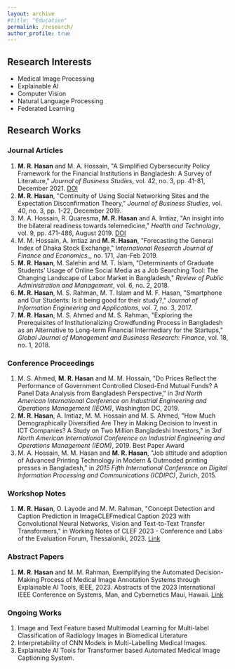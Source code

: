 ```yaml
---
layout: archive
#title: "Education"
permalink: /research/
author_profile: true
---
```


## Research Interests
- Medical Image Processing
- Explainable AI
- Computer Vision
- Natural Language Processing
- Federated Learning
## Research Works
### Journal Articles
1. **M. R. Hasan** and M. A. Hossain, "A Simplified Cybersecurity Policy Framework for the Financial Institutions in Bangladesh: A Survey of Literature," _Journal of Business Studies_, vol. 42, no. 3, pp. 41-81, December 2021. [DOI](https://doi.org/10.3329/dujbst.v42i3.65120)
2. **M. R. Hasan**, "Continuity of Using Social Networking Sites and the Expectation Disconfirmation Theory," _Journal of Business Studies_, vol. 40, no. 3, pp. 1-22, December 2019. 
3. M. A. Hossain, R. Quaresma, **M. R. Hasan** and A. Imtiaz, "An insight into the bilateral readiness towards telemedicine," _Health and Technology_, vol. 9, pp. 471-486, August 2019. [DOI](https://doi.org/10.1007/s12553-019-00328-1)
4. M. M. Hossain, A. Imtiaz and **M. R. Hasan**, "Forecasting the General Index of Dhaka Stock Exchange," _International Research Journal of Finance and Economics__, no. 171, Jan-Feb 2019. 
5. **M. R. Hasan**, M. Salehin and M. T. Islam, "Determinants of Graduate Students’ Usage of Online Social Media as a Job Searching Tool: The Changing Landscape of Labor Market in Bangladesh," _Review of Public Administration and Management_, vol. 6, no. 2, 2018. 
6. **M. R. Hasan**, M. S. Rahman, M. T. Islam and M. F. Hasan, "Smartphone and Our Students: Is it being good for their study?," _Journal of Information Engineering and Applications_, vol. 7, no. 3, 2017. 
7. **M. R. Hasan**, M. S. Ahmed and M. S. Rahman, "Exploring the Prerequisites of Institutionalizing Crowdfunding Process in Bangladesh as an Alternative to Long-term Financial Intermediary for the Startups," _Global Journal of Management and Business Research: Finance_, vol. 18, no. 1, 2018. 

### Conference Proceedings
1. M. S. Ahmed, **M. R. Hasan** and M. M. Hossain, "Do Prices Reflect the Performance of Government Controlled Closed-End Mutual Funds? A Panel Data Analysis from Bangladesh Perspective," in _3rd North American International Conference on Industrial Engineering and Operations Management (IEOM)_, Washington DC, 2019. 
2. **M. R. Hasan**, A. Imtiaz, M. M. Hossain and M. S. Ahmed, "How Much Demographically Diversified Are They in Making Decision to Invest in ICT Companies? A Study on Two Million Bangladeshi Investors," in _3rd North American International Conference on Industrial Engineering and Operations Management (IEOM)_, 2019. Best Paper Award
3. M. A. Hossain, M. M. Hasan and **M. R. Hasan**, "Job attitude and adoption of Advanced Printing Technology in Modern & Outmoded printing presses in Bangladesh," in _2015 Fifth International Conference on Digital Information Processing and Communications (ICDIPC)_, Zurich, 2015. 

### Workshop Notes
1. **M. R. Hasan**, O. Layode and M. M. Rahman, "Concept Detection and Caption Prediction in ImageCLEFmedical Caption 2023 with Convolutional Neural Networks, Vision and Text-to-Text Transfer Transformers," in Working Notes of CLEF 2023 - Conference and Labs of the Evaluation Forum, Thessaloniki, 2023. [Link](https://www.dei.unipd.it/~faggioli/temp/CLEF2023-proceedings/)

### Abstract Papers
1. **M. R. Hasan** and M. M. Rahman, Exemplifying the Automated Decision-Making Process of Medical Image Annotation Systems through Explainable AI Tools, IEEE, 2023. Abstracts of the 2023 International IEEE Conference on Systems, Man, and Cybernetics Maui, Hawaii. [Link](https://ieeesmc2023.org/abstracts/) 

### Ongoing Works
1. Image and Text Feature based Multimodal Learning for Multi-label Classification of Radiology Images in Biomedical Literature
2. Interpretability of CNN Models in Multi-Labelling Medical Images.
3. Explainable AI Tools for Transformer based Automated Medical Image Captioning System.

